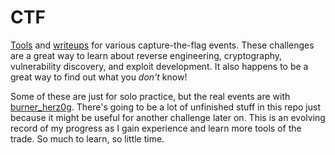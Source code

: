 # CTF

[Tools](tools/) and [writeups](writeups/) for various capture-the-flag events. These challenges are a great way to learn about reverse engineering, cryptography, vulnerability discovery, and exploit development. It also happens to be a great way to find out what you _don't_ know!

Some of these are just for solo practice, but the real events are with [burner_herz0g](https://ctftime.org/team/63292). There's going to be a lot of unfinished stuff in this repo just because it might be useful for another challenge later on. This is an evolving record of my progress as I gain experience and learn more tools of the trade. So much to learn, so little time.

